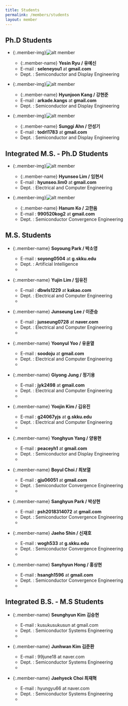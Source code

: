 ```yaml
---
title: Students
permalink: /members/students
layout: member
---
```


## Ph.D Students

- {:.member-img}![alt member](/assets/images/member.png)
  - {:.member-name} **Yesin Ryu / 유예신**
  - E-mail : **seleneyou1** at **gmail.com**
  - Dept. : Semiconductor and Display Engineering

- {:.member-img}![alt member](/assets/images/member.png)
  - {:.member-name} **Hyunjoon Kang / 강현준**
  - E-mail : **arkade.kangs** at **gmail.com**
  - Dept. : Semiconductor and Display Engineering

- {:.member-img}![alt member](/assets/images/member.png)
  - {:.member-name} **Sunggi Ahn / 안성기**
  - E-mail : **todrl1783** at **gmail.com**
  - Dept. : Semiconductor and Display Engineering


## Integrated M.S. - Ph.D Students

- {:.member-img}![alt member](/assets/images/member.png)
  - {:.member-name} **Hyunseo Lim / 임현서**
  - E-mail : **hyunseo.lim0** at **gmail.com**
  - Dept. : Electrical and Computer Engineering

- {:.member-img}![alt member](/assets/images/member.png)
  - {:.member-name} **Hanum Ko / 고한음**
  - E-mail : **990520kog2** at **gmail.com** 
  - Dept. : Semiconductor Convergence Engineering


## M.S. Students

- {:.member-name} **Soyoung Park / 박소영**
  - E-mail : **soyong0504** at **g.skku.edu**
  - Dept. : Artificial Intelligence
  - <br>

- {:.member-name} **Yujin Lim / 임유진**
  - E-mail : **dbwls1229** at **kakao.com**
  - Dept. : Electrical and Computer Engineering
  - <br>

- {:.member-name} **Junseung Lee / 이준승**
  - E-mail : **junseung0728** at **naver.com**
  - Dept. : Electrical and Computer Engineering
  - <br>

- {:.member-name} **Yoonyul Yoo / 유윤열**
  - E-mail : **soodoju** at **gmail.com**
  - Dept. : Electrical and Computer Engineering
  - <br>

- {:.member-name} **Giyong Jung / 정기용**
  - E-mail : **jyk2498** at **gmail.com**
  - Dept. : Electrical and Computer Engineering
  - <br>

- {:.member-name} **Yoojin Kim / 김유진**
  - E-mail : **g24067yjs** at **g.skku.edu**
  - Dept. : Electrical and Computer Engineering
  - <br>

- {:.member-name} **Yonghyun Yang / 양용현**
  - E-mail : **peaceyh1** at **gmail.com** 
  - Dept. : Semiconductor and Display Engineering
  - <br>

- {:.member-name} **Boyul Choi / 최보열**
  - E-mail : **gju06051** at **gmail.com**
  - Dept. : Semiconductor Convergence Engineering
  - <br>

- {:.member-name} **Sanghyun Park / 박상현**
  - E-mail : **psh2018314072** at **gmail.com**
  - Dept. : Semiconductor Convergence Engineering
  - <br>

- {:.member-name} **Jaeho Shin / 신재호**
  - E-mail : **wogh533** at **g.skku.edu**
  - Dept. : Semiconductor Convergence Engineering
  - <br>

- {:.member-name} **Sanyhyun Hong / 홍상현**
  - E-mail : **hsangh1596** at **gmail.com** 
  - Dept. : Semiconductor Convergence Engineering
  - <br>


## Integrated B.S. - M.S Students

- {:.member-name} **Seunghyun Kim 김승현**
  - E-mail : kusukusukusun at gmail.com
  - Dept. : Semiconductor Systems Engineering
  - <br>

- {:.member-name} **Junhwan Kim 김준환**
  - E-mail : 99june18 at naver.com
  - Dept. : Semiconductor Systems Engineering
  - <br>

- {:.member-name} **Jaehyeck Choi 최재혁**
  - E-mail : hyungyu66 at naver.com
  - Dept. : Semiconductor Systems Engineering
  - <br>
